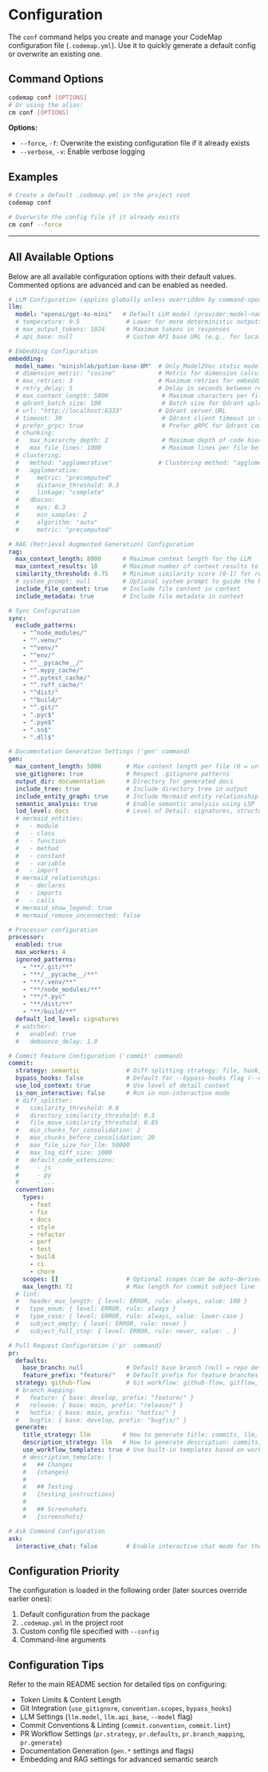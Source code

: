 # Configuration

The `conf` command helps you create and manage your CodeMap configuration file (`.codemap.yml`). Use it to quickly generate a default config or overwrite an existing one.

## Command Options

```bash
codemap conf [OPTIONS]
# Or using the alias:
cm conf [OPTIONS]
```

**Options:**

- `--force`, `-f`: Overwrite the existing configuration file if it already exists
- `--verbose`, `-v`: Enable verbose logging

## Examples

```bash
# Create a default .codemap.yml in the project root
codemap conf

# Overwrite the config file if it already exists
cm conf --force
```

---

## All Available Options

Below are all available configuration options with their default values. Commented options are advanced and can be enabled as needed.

```yaml
# LLM Configuration (applies globally unless overridden by command-specific LLM config)
llm:
  model: "openai/gpt-4o-mini"   # Default LLM model (provider:model-name)
  # temperature: 0.5             # Lower for more deterministic outputs, higher for creativity
  # max_output_tokens: 1024      # Maximum tokens in responses
  # api_base: null               # Custom API base URL (e.g., for local LLMs or proxies)

# Embedding Configuration
embedding:
  model_name: "minishlab/potion-base-8M"  # Only Model2Vec static models are supported
  # dimension_metric: "cosine"            # Metric for dimension calculation
  # max_retries: 3                        # Maximum retries for embedding requests
  # retry_delay: 5                        # Delay in seconds between retries
  # max_content_length: 5000               # Maximum characters per file chunk
  # qdrant_batch_size: 100                 # Batch size for Qdrant uploads
  # url: "http://localhost:6333"          # Qdrant server URL
  # timeout: 30                            # Qdrant client timeout in seconds
  # prefer_grpc: true                      # Prefer gRPC for Qdrant communication
  # chunking:
  #   max_hierarchy_depth: 2               # Maximum depth of code hierarchy to consider
  #   max_file_lines: 1000                 # Maximum lines per file before splitting
  # clustering:
  #   method: "agglomerative"             # Clustering method: "agglomerative", "dbscan"
  #   agglomerative:
  #     metric: "precomputed"
  #     distance_threshold: 0.3
  #     linkage: "complete"
  #   dbscan:
  #     eps: 0.3
  #     min_samples: 2
  #     algorithm: "auto"
  #     metric: "precomputed"

# RAG (Retrieval Augmented Generation) Configuration
rag:
  max_context_length: 8000      # Maximum context length for the LLM
  max_context_results: 10       # Maximum number of context results to return
  similarity_threshold: 0.75    # Minimum similarity score (0-1) for relevance
  # system_prompt: null         # Optional system prompt to guide the RAG model
  include_file_content: true    # Include file content in context
  include_metadata: true        # Include file metadata in context

# Sync Configuration
sync:
  exclude_patterns:
    - "^node_modules/"
    - "^.venv/"
    - "^venv/"
    - "^env/"
    - "^__pycache__/"
    - "^.mypy_cache/"
    - "^.pytest_cache/"
    - "^.ruff_cache/"
    - "^dist/"
    - "^build/"
    - "^.git/"
    - ".pyc$"
    - ".pyo$"
    - ".so$"
    - ".dll$"

# Documentation Generation Settings ('gen' command)
gen:
  max_content_length: 5000       # Max content length per file (0 = unlimited)
  use_gitignore: true            # Respect .gitignore patterns
  output_dir: documentation      # Directory for generated docs
  include_tree: true             # Include directory tree in output
  include_entity_graph: true     # Include Mermaid entity relationship graph
  semantic_analysis: true        # Enable semantic analysis using LSP
  lod_level: docs                # Level of Detail: signatures, structure, docs, full
  # mermaid_entities:
  #   - module
  #   - class
  #   - function
  #   - method
  #   - constant
  #   - variable
  #   - import
  # mermaid_relationships:
  #   - declares
  #   - imports
  #   - calls
  # mermaid_show_legend: true
  # mermaid_remove_unconnected: false

# Processor configuration
processor:
  enabled: true
  max_workers: 4
  ignored_patterns:
    - "**/.git/**"
    - "**/__pycache__/**"
    - "**/.venv/**"
    - "**/node_modules/**"
    - "**/*.pyc"
    - "**/dist/**"
    - "**/build/**"
  default_lod_level: signatures
  # watcher:
  #   enabled: true
  #   debounce_delay: 1.0

# Commit Feature Configuration ('commit' command)
commit:
  strategy: semantic             # Diff splitting strategy: file, hunk, semantic
  bypass_hooks: false            # Default for --bypass-hooks flag (--no-verify)
  use_lod_context: true          # Use level of detail context
  is_non_interactive: false      # Run in non-interactive mode
  # diff_splitter:
  #   similarity_threshold: 0.6
  #   directory_similarity_threshold: 0.3
  #   file_move_similarity_threshold: 0.85
  #   min_chunks_for_consolidation: 2
  #   max_chunks_before_consolidation: 20
  #   max_file_size_for_llm: 50000
  #   max_log_diff_size: 1000
  #   default_code_extensions:
  #     - js
  #     - py
  #     - ...
  convention:
    types:
      - feat
      - fix
      - docs
      - style
      - refactor
      - perf
      - test
      - build
      - ci
      - chore
    scopes: []                   # Optional scopes (can be auto-derived if empty)
    max_length: 72               # Max length for commit subject line
  # lint:
  #   header_max_length: { level: ERROR, rule: always, value: 100 }
  #   type_enum: { level: ERROR, rule: always }
  #   type_case: { level: ERROR, rule: always, value: lower-case }
  #   subject_empty: { level: ERROR, rule: never }
  #   subject_full_stop: { level: ERROR, rule: never, value: . }

# Pull Request Configuration ('pr' command)
pr:
  defaults:
    base_branch: null            # Default base branch (null = repo default)
    feature_prefix: "feature/"   # Default prefix for feature branches
  strategy: github-flow          # Git workflow: github-flow, gitflow, trunk-based
  # branch_mapping:
  #   feature: { base: develop, prefix: "feature/" }
  #   release: { base: main, prefix: "release/" }
  #   hotfix: { base: main, prefix: "hotfix/" }
  #   bugfix: { base: develop, prefix: "bugfix/" }
  generate:
    title_strategy: llm         # How to generate title: commits, llm, template
    description_strategy: llm   # How to generate description: commits, llm, template
    use_workflow_templates: true # Use built-in templates based on workflow/branch type?
    # description_template: |
    #   ## Changes
    #   {changes}
    #
    #   ## Testing
    #   {testing_instructions}
    #
    #   ## Screenshots
    #   {screenshots}

# Ask Command Configuration
ask:
  interactive_chat: false        # Enable interactive chat mode for the 'ask' command
```

## Configuration Priority

The configuration is loaded in the following order (later sources override earlier ones):

1. Default configuration from the package
2. `.codemap.yml` in the project root
3. Custom config file specified with `--config`
4. Command-line arguments

## Configuration Tips

Refer to the main README section for detailed tips on configuring:

- Token Limits & Content Length
- Git Integration (`use_gitignore`, `convention.scopes`, `bypass_hooks`)
- LLM Settings (`llm.model`, `llm.api_base`, `--model` flag)
- Commit Conventions & Linting (`commit.convention`, `commit.lint`)
- PR Workflow Settings (`pr.strategy`, `pr.defaults`, `pr.branch_mapping`, `pr.generate`)
- Documentation Generation (`gen.*` settings and flags)
- Embedding and RAG settings for advanced semantic search